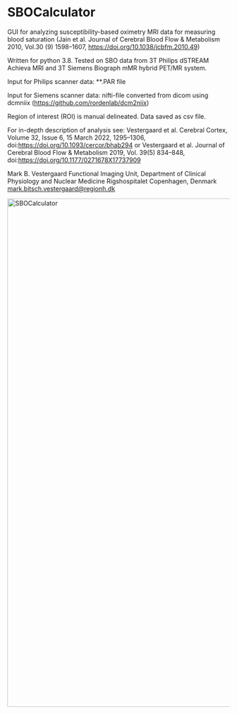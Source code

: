 # SBOCalculator

GUI for analyzing susceptibility-based oximetry MRI data for measuring blood saturation (Jain et al. Journal of Cerebral Blood Flow & Metabolism 2010, Vol.30 (9) 1598–1607, https://doi.org/10.1038/jcbfm.2010.49) 

Written for python 3.8. Tested on SBO data from 3T Philips dSTREAM Achieva MRI and 3T Siemens Biograph mMR hybrid PET/MR system.

Input for Philips scanner data: **.PAR file 

Input for Siemens scanner data: nifti-file converted from dicom using dcmniix (https://github.com/rordenlab/dcm2niix)<n>

Region of interest (ROI) is manual delineated. 
Data saved as csv file.

For in-depth description of analysis see: Vestergaard et al. Cerebral Cortex, Volume 32, Issue 6, 15 March 2022, 1295–1306, doi:https://doi.org/10.1093/cercor/bhab294 or Vestergaard et al. Journal of Cerebral Blood Flow & Metabolism 2019, Vol. 39(5) 834–848, doi:https://doi.org/10.1177/0271678X17737909

Mark B. Vestergaard
Functional Imaging Unit,
Department of Clinical Physiology and Nuclear Medicine
Rigshospitalet Copenhagen, Denmark
mark.bitsch.vestergaard@regionh.dk

<img width="1154" alt="SBOCalculator" src="https://user-images.githubusercontent.com/102877223/161437896-7ece4d42-e316-4440-839f-65236d641e8b.png">
